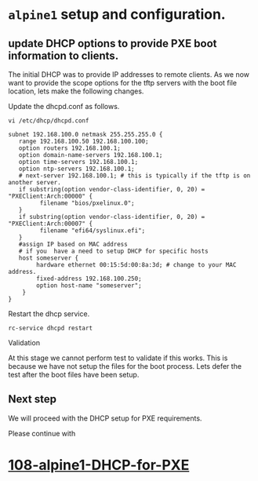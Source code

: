 # `alpine1` setup and configuration.

## update DHCP options to provide PXE boot information to clients.

The initial DHCP was to provide IP addresses to remote clients. 
As we now want to provide the scope options for the tftp servers with the boot file location, lets make the following changes.

Update the dhcpd.conf as follows.
```
vi /etc/dhcp/dhcpd.conf

subnet 192.168.100.0 netmask 255.255.255.0 {
   range 192.168.100.50 192.168.100.100;
   option routers 192.168.100.1;
   option domain-name-servers 192.168.100.1;
   option time-servers 192.168.100.1;
   option ntp-servers 192.168.100.1;
   # next-server 192.168.100.1; # this is typically if the tftp is on another server.
   if substring(option vendor-class-identifier, 0, 20) = "PXEClient:Arch:00000" {
         filename "bios/pxelinux.0";
   }
   if substring(option vendor-class-identifier, 0, 20) = "PXEClient:Arch:00007" {
         filename "efi64/syslinux.efi";
   }
   #assign IP based on MAC address
   # if you  have a need to setup DHCP for specific hosts 
   host someserver {
        hardware ethernet 00:15:5d:00:8a:3d; # change to your MAC address. 
        fixed-address 192.168.100.250;
        option host-name "someserver";
    }
}

```
Restart the dhcp service.
```
rc-service dhcpd restart
```
Validation

At this stage we cannot perform test to validate if this works. This is because we have not setup the files for the boot process.
Lets defer the test after the boot files have been setup.

## Next step

We will proceed with the DHCP setup for PXE requirements. 

Please continue with 
# [108-alpine1-DHCP-for-PXE](./108-alpine1-DHCP-for-PXE.md)

